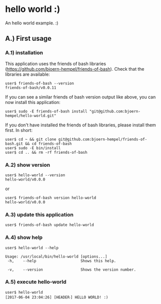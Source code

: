 # hello world :)

An hello world example. :)

## A.) First usage

### A.1) installation

This application uses the friends of bash libraries (https://github.com/bjoern-hempel/friends-of-bash). Check that the libraries are available:

```
user$ friends-of-bash --version
friends-of-bash/v0.0.11
```

If you can see a similar friends of bash version output like above, you can now install this application:

```
user$ sudo -E friends-of-bash install "git@github.com:bjoern-hempel/hello-world.git"
```

If you don't have installed the friends of bash libraries, please install them first. In short:

```
user$ cd ~ && git clone git@github.com:bjoern-hempel/friends-of-bash.git && cd friends-of-bash
user$ sudo -E bin/install
user$ cd .. && rm -rf friends-of-bash
```

### A.2) show version

```
user$ hello-world --version
hello-world/v0.0.0
```

or

```
user$ friends-of-bash version hello-world
hello-world/v0.0.0
```

### A.3) update this application

```
user$ friends-of-bash update hello-world
```

### A.4) show help

```
user$ hello-world --help

Usage: /usr/local/bin/hello-world [options...]
 -h,    --help                    Shows this help.

 -v,    --version                 Shows the version number.
```

### A.5) execute hello-world

```
user$ hello-world
[2017-06-04 23:04:26] [HEADER‧] HELLO WORLD! :)
```

